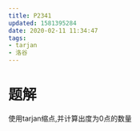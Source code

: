 ```yaml
---
title: P2341
updated: 1581395284
date: 2020-02-11 11:34:47
tags:
- tarjan
- 洛谷
---
```


# 题解

使用tarjan缩点,并计算出度为0点的数量

